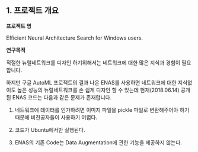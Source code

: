 ## 1. 프로젝트 개요

**프로젝트 명**

Efficient Neural Architecture Search for Windows users.

**연구목적**

적절한 뉴럴네트워크를 디자인 하기위해서는 네트워크에 대한 많은 지식과 경험이 필요합니다.

하지만 구글 AutoML 프로잭트의 결과 나온 ENAS를 사용하면 네트워크에 대한 지식없이도 높은 성능의 뉴럴네트워크를 손 쉽게 디자인 할 수 있는데 현재(2018.06.14) 공개된 ENAS 코드는 다음과 같은 문제가 존재합니다.

1. 네트워크에 데이터를 인가하려면 이미지 파일을 pickle 파일로 변환해주어야 하기때문에 비전공자들이 사용하기 어렵다.

2. 코드가 Ubuntu에서만 실행된다.

3. ENAS의 기존 Code는 Data Augmentation에 관한 기능을 제공하지 않는다.
